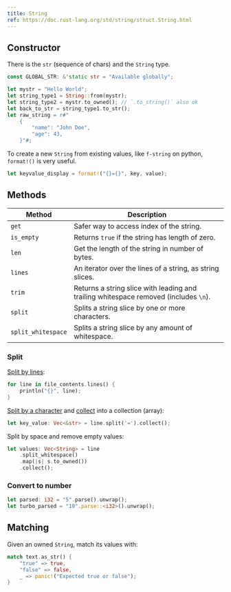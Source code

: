 ```yaml
---
title: String
ref: https://doc.rust-lang.org/std/string/struct.String.html
---
```


## Constructor

There is the `str` (sequence of chars) and the `String` type.

```rust
const GLOBAL_STR: &'static str = "Available globally";

let mystr = "Hello World";
let string_type1 = String::from(mystr);
let string_type2 = mystr.to_owned(); // `.to_string()` also ok
let back_to_str = string_type1.to_str();
let raw_string = r#"
    {
        "name": "John Doe",
        "age": 43,
    }"#;
```

To create a new `String` from existing values,
like `f-string` on python,
`format!()` is very useful.

```rust
let keyvalue_display = format!("{}={}", key, value);
```

## Methods

| Method             | Description                                                                          |
| ------------------ | ------------------------------------------------------------------------------------ |
| `get`              | Safer way to access index of the string.                                             |
| `is_empty`         | Returns `true` if the string has length of zero.                                     |
| `len`              | Get the length of the string in number of bytes.                                     |
| `lines`            | An iterator over the lines of a string, as string slices.                            |
| `trim`             | Returns a string slice with leading and trailing whitespace removed (includes `\n`). |
| `split`            | Splits a string slice by one or more characters.                                     |
| `split_whitespace` | Splits a string slice by any amount of whitespace.                                   |

### Split

[Split by lines](https://doc.rust-lang.org/std/primitive.str.html#method.lines):

```rust
for line in file_contents.lines() {
    println("{}", line);
}
```

[Split by a character](https://doc.rust-lang.org/std/primitive.str.html#method.split)
and [collect](https://doc.rust-lang.org/std/iter/trait.Iterator.html#method.collect)
into a collection (array):

```rust
let key_value: Vec<&str> = line.split('=').collect();
```

Split by space and remove empty values:

```rust
let values: Vec<String> = line
    .split_whitespace()
    .map(|s| s.to_owned())
    .collect();
```

### Convert to number

```rust
let parsed: i32 = "5".parse().unwrap();
let turbo_parsed = "10".parse::<i32>().unwrap();
```

## Matching

Given an owned `String`,
match its values with:

```rust
match text.as_str() {
    "true" => true,
    "false" => false,
    _ => panic!("Expected true or false");
}
```

